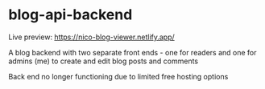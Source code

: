 # blog-api-backend
Live preview: https://nico-blog-viewer.netlify.app/

A blog backend with two separate front ends - one for readers and one for admins (me) to create and edit blog posts and comments


Back end no longer functioning due to limited free hosting options
